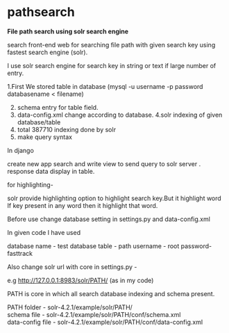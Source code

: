 pathsearch
==========

**File path search using solr search engine**

search front-end web for searching file path with given search key using fastest search engine (solr).

I use solr search engine for search key in string or text if large number of entry. 

1.First We stored table in database (mysql -u username -p password databasename < filename)

2. schema entry for table field.
3. data-config.xml change according to database.
4.solr indexing of given database/table
4. total 387710 indexing done by solr
5. make query syntax

In django 

create new app search and write view to send query to solr server .
response data display in table. 

for highlighting-

solr provide highlighting option to highlight search key.But it highlight word
If key present in any word then it highlight that word. 

Before use change database setting in settings.py and data-config.xml

In given code I have used 

database name - test 
database table - path
username - root
password- fasttrack

Also change solr url with core in settings.py - 

e.g   http://127.0.0.1:8983/solr/PATH/    (as in my code)

PATH is core in which all search database indexing and schema present.

PATH folder - solr-4.2.1/example/solr/PATH/  <br />
schema file - solr-4.2.1/example/solr/PATH/conf/schema.xml  <br />
data-config file - solr-4.2.1/example/solr/PATH/conf/data-config.xml <br />


